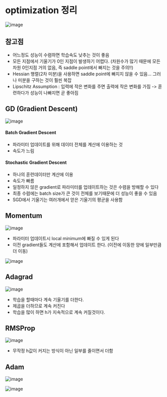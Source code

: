 # optimization 정리

![image](https://user-images.githubusercontent.com/63588046/167973790-e5e397e7-7efd-4f07-8666-0dc407f6ec57.png)

## 참고점
* 어느정도 성능이 수렴하면 학습속도 낮추는 것이 좋음
* 모든 지점에서 기울기가 0인 지점이 발생하기 어렵다. (차원수가 많기 때문에 모든차원 0인지점 거의 없음, 즉 saddle point에서 빠지는 것을 주의!!)
* Hessian 행렬(2차 미분)을 사용하면 saddle point에 빠지지 않을 수 있음... 그러나 미분을 구하는 것이 훨씬 복잡
* Lipschitz Assumption : 입력에 작은 변화를 주면 출력에 작은 변화를 가짐 -> 훈련하다가 성능이 나빠지면 곧 좋아짐



## GD (Gradient Descent)
![image](https://user-images.githubusercontent.com/63588046/167973829-73ee71b9-c12d-492f-89b2-eb811e4a37cd.png)

#### Batch Gradient Descent
* 파라미터 업데이트를 위해 데이터 전체를 계산에 이용하는 것
* 속도가 느림

#### Stochastic Gradient Descent
* 하나의 훈련데이터만 계산에 이용
* 속도가 빠름
* 일정하지 않은 gradient로 파라미터를 업데이트하는 것은 수렴을 방해할 수 있다
* 최종 수렴에는 batch size가 큰 것이 전체를 보기때문에 더 성능이 좋을 수 있음
* SGD에서 기울기는 여러개에서 얻은 기울기의 평균을 사용함



## Momentum

![image](https://user-images.githubusercontent.com/63588046/167974116-5da62090-cb67-4e96-8a7a-1fbb3e7ec78d.png)

* 파라미터 업데이트시 local minimum에 빠질 수 있게 된다
* 이전 gradient들도 계산에 포함해서 업데이트 한다. (이전에 이동한 양에 일부만큼 더 이동)

![image](https://user-images.githubusercontent.com/63588046/167974607-553fb0db-e390-446f-b801-d2a8bd0df1d3.png)


## Adagrad

![image](https://user-images.githubusercontent.com/63588046/167976918-1f6a0d97-e9e8-4240-b035-aebfadd818f3.png)

* 학습을 할때마다 계속 기울기를 더한다.
* 제곱을 더하므로 계속 커진다
* 학습을 많이 하면 h가 지속적으로 계속 커질것이다.


## RMSProp

![image](https://user-images.githubusercontent.com/63588046/167995685-57aec0d1-792c-4c06-946a-93896e99e672.png)

* 무작정 h값이 커지는 방식이 아닌 일부를 줄이면서 더함

## Adam

![image](https://user-images.githubusercontent.com/63588046/167995805-733fb522-e615-4ca9-857b-0864cf7ce325.png)

![image](https://user-images.githubusercontent.com/63588046/167995853-41f98c68-6742-430a-9c75-eb390dfceadf.png)

